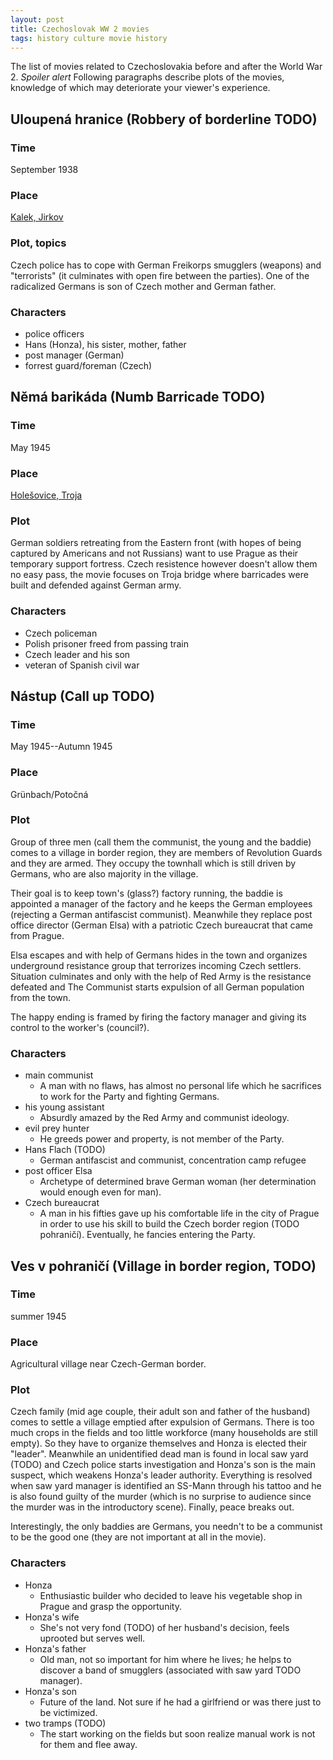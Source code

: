 ```yaml
---
layout: post
title: Czechoslovak WW 2 movies
tags: history culture movie history
---
```


The list of movies related to Czechoslovakia before and after the World War 2.
*Spoiler alert* Following paragraphs describe plots of the movies, knowledge
of which may deteriorate your viewer's experience.

## Uloupená hranice (Robbery of borderline TODO)

### Time
September 1938

### Place
[Kalek, Jirkov](https://mapy.cz/zakladni?x=13.3629173&y=50.5470855&z=12&box=1)

### Plot, topics
Czech police has to cope with German Freikorps smugglers (weapons) and
"terrorists" (it culminates with open fire between the parties).
One of the radicalized Germans is son of Czech mother and German father.

### Characters

  * police officers
  * Hans (Honza), his sister, mother, father
  * post manager (German)
  * forrest guard/foreman (Czech)


## Němá barikáda (Numb Barricade TODO)

### Time
May 1945

### Place
[Holešovice, Troja](https://mapy.cz/zakladni?x=14.4418413&y=50.1116574&z=17&l=0)

### Plot

German soldiers retreating from the Eastern front (with hopes of being captured
by Americans and not Russians) want to use Prague as their temporary support
fortress.
Czech resistence however doesn't allow them no easy pass, the movie focuses on
Troja bridge where barricades were built and defended against German army.


### Characters

  * Czech policeman
  * Polish prisoner freed from passing train
  * Czech leader and his son
  * veteran of Spanish civil war

## Nástup (Call up TODO)

### Time
May 1945--Autumn 1945

### Place
Grünbach/Potočná

### Plot

Group of three men (call them the communist, the young and the baddie)
comes to a village in border region, they are members of Revolution Guards and
they are armed. They occupy the townhall which is still driven by Germans, who
are also majority in the village.

Their goal is to keep town's (glass?) factory running, the baddie is appointed
a manager of the factory and he keeps the German employees (rejecting a German
antifascist communist). Meanwhile they replace post office director (German
Elsa) with a patriotic Czech bureaucrat that came from Prague.

Elsa escapes and with help of Germans hides in the town and organizes
underground resistance group that terrorizes incoming Czech settlers.
Situation culminates and only with the help of Red Army is the resistance
defeated and The Communist starts expulsion of all German population from the
town.

The happy ending is framed by firing the factory manager and giving its control
to the worker's (council?).


### Characters

  * main communist
    * A man with no flaws, has almost no personal life which he sacrifices to
      work for the Party and fighting Germans.
  * his young assistant
    * Absurdly amazed by the Red Army and communist ideology.
  * evil prey hunter
    * He greeds power and property, is not member of the Party.
  * Hans Flach (TODO)
    * German antifascist and communist, concentration camp refugee
  * post officer Elsa
    * Archetype of determined brave German woman (her determination would enough
      even for man).
  * Czech bureaucrat
    * A man in his fifties gave up his comfortable life in the city of Prague
      in order to use his skill to build the Czech border region (TODO
      pohraničí). Eventually, he fancies entering the Party.


## Ves v pohraničí (Village in border region, TODO)

### Time

summer 1945

### Place

Agricultural village near Czech-German border.

### Plot

Czech family (mid age couple, their adult son and father of the husband) comes
to settle a village emptied after expulsion of Germans.
There is too much crops in the fields and too little workforce (many households
are still empty). So they have to organize themselves and Honza is elected
their "leader".
Meanwhile an unidentified dead man is found in local saw yard (TODO) and Czech
police starts investigation and Honza's son is the main suspect, which weakens
Honza's leader authority.
Everything is resolved when saw yard manager is identified an SS-Mann through
his tattoo and he is also found guilty of the murder (which is no surprise to
audience since the murder was in the introductory scene).
Finally, peace breaks out.

Interestingly, the only baddies are Germans, you needn't to be a communist to
be the good one (they are not important at all in the movie).

### Characters

  * Honza
    * Enthusiastic builder who decided to leave his vegetable shop in Prague
      and grasp the opportunity.
  * Honza's wife
    * She's not very fond (TODO) of her husband's decision, feels uprooted but serves well.
  * Honza's father
    * Old man, not so important for him where he lives; he helps to discover a
      band of smugglers (associated with saw yard TODO manager).
  * Honza's son
    * Future of the land. Not sure if he had a girlfriend or was there just to
      be victimized.
  * two tramps (TODO)
    * The start working on the fields but soon realize manual work is not for
      them and flee away.


